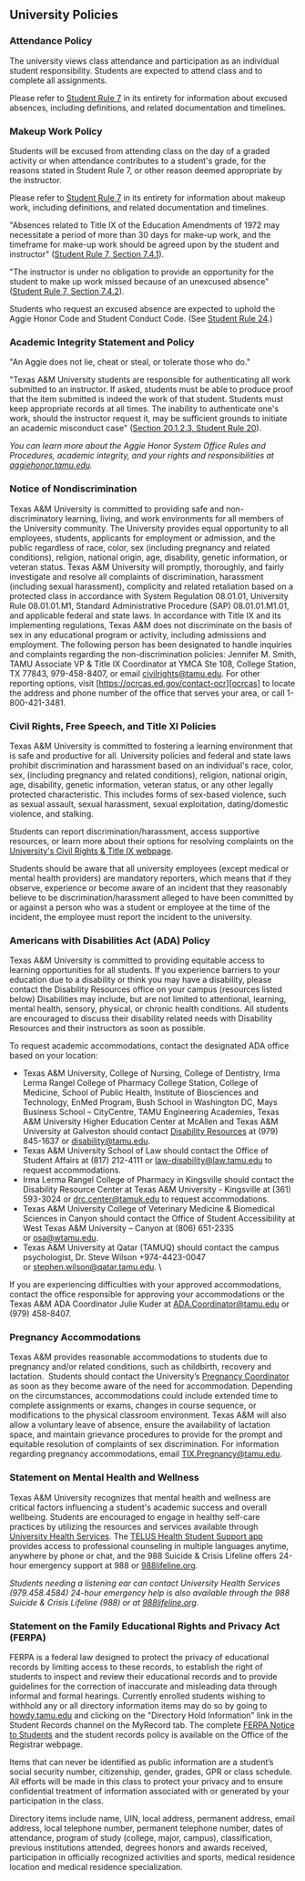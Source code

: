 ## University Policies

### Attendance Policy

The university views class attendance and participation as an individual
student responsibility. Students are expected to attend class and to complete
all assignments. 

Please refer to [Student Rule 7][rule-7] in its entirety for information about
excused absences, including definitions, and related documentation and
timelines.

### Makeup Work Policy

Students will be excused from attending class on the day of a graded activity
or when attendance contributes to a student's grade, for the reasons stated in
Student Rule 7, or other reason deemed appropriate by the instructor. 

Please refer to [Student Rule 7][rule-7] in its entirety for information about
makeup work, including definitions, and related documentation and timelines.

"Absences related to Title IX of the Education Amendments of 1972 may
necessitate a period of more than 30 days for make-up work, and the timeframe
for make-up work should be agreed upon by the student and instructor" ([Student
Rule 7, Section 7.4.1][rule-7]).

"The instructor is under no obligation to provide an opportunity for the
student to make up work missed because of an unexcused absence" ([Student Rule
7, Section 7.4.2][rule-7]).

Students who request an excused absence are expected to uphold the Aggie Honor
Code and Student Conduct Code. (See [Student Rule 24][rule-24].)

[rule-7]: https://student-rules.tamu.edu/rule07
[rule-24]: https://student-rules.tamu.edu/rule24

### Academic Integrity Statement and Policy

"An Aggie does not lie, cheat or steal, or tolerate those who do."

"Texas A&M University students are responsible for authenticating all work
submitted to an instructor. If asked, students must be able to produce proof
that the item submitted is indeed the work of that student. Students must keep
appropriate records at all times. The inability to authenticate one's work,
should the instructor request it, may be sufficient grounds to initiate an
academic misconduct case" ([Section 20.1.2.3, Student Rule 20][rule-20]).

_You can learn more about the Aggie Honor System Office Rules and Procedures,
academic integrity, and your rights and responsibilities at
[aggiehonor.tamu.edu][aggie-honor]._

[rule-20]: https://aggiehonor.tamu.edu/Rules-and-Procedures/Rules/Honor-System-Rules
[aggie-honor]: https://aggiehonor.tamu.edu

### Notice of Nondiscrimination

Texas A&M University is committed to providing safe and non-discriminatory
learning, living, and work environments for all members of the University
community. The University provides equal opportunity to all employees,
students, applicants for employment or admission, and the public regardless of
race, color, sex (including pregnancy and related conditions), religion,
national origin, age, disability, genetic information, or veteran status. Texas
A&M University will promptly, thoroughly, and fairly investigate and resolve
all complaints of discrimination, harassment (including sexual harassment),
complicity and related retaliation based on a protected class in accordance
with System Regulation 08.01.01, University Rule 08.01.01.M1, Standard
Administrative Procedure (SAP) 08.01.01.M1.01, and applicable federal and state
laws. In accordance with Title IX and its implementing regulations, Texas A&M
does not discriminate on the basis of sex in any educational program or
activity, including admissions and employment. The following person has been
designated to handle inquiries and complaints regarding the non-discrimination
policies: Jennifer M. Smith, TAMU Associate VP & Title IX Coordinator at YMCA
Ste 108, College Station, TX 77843, 979-458-8407, or email
[civilrights@tamu.edu](mailto:civilrights@tamu.edu). For other reporting
options, visit [https://ocrcas.ed.gov/contact-ocr][ocrcas] to locate the
address and phone number of the office that serves your area, or call
1-800-421-3481.

[ocrcas]: https://ocrcas.ed.gov/contact-ocr 

### Civil Rights, Free Speech, and Title XI Policies

Texas A&M University is committed to fostering a learning environment that is
safe and productive for all. University policies and federal and state laws
prohibit discrimination and harassment based on an individual's race, color,
sex, (including pregnancy and related conditions), religion, national origin,
age, disability, genetic information, veteran status, or any other legally
protected characteristic. This includes forms of sex-based violence, such as
sexual assault, sexual harassment, sexual exploitation, dating/domestic
violence, and stalking.

Students can report discrimination/harassment, access supportive resources, or
learn more about their options for resolving complaints on the [University's
Civil Rights & Title IX webpage][title-ix]. 

Students should be aware that all university employees (except medical or
mental health providers) are mandatory reporters, which means that if they
observe, experience or become aware of an incident that they reasonably believe
to be discrimination/harassment alleged to have been committed by or against a
person who was a student or employee at the time of the incident, the employee
must report the incident to the university.

[title-ix]: https://titleix.tamu.edu/

### Americans with Disabilities Act (ADA) Policy

Texas A&M University is committed to providing equitable access to learning
opportunities for all students. If you experience barriers to your education
due to a disability or think you may have a disability, please contact the
Disability Resources office on your campus (resources listed below)
Disabilities may include, but are not limited to attentional, learning, mental
health, sensory, physical, or chronic health conditions. All students are
encouraged to discuss their disability related needs with Disability Resources
and their instructors as soon as possible.

To request academic accommodations, contact the designated ADA office based on
your location: 

+ Texas A&M University, College of Nursing, College of Dentistry, Irma Lerma
  Rangel College of Pharmacy College Station, College of Medicine, School of
  Public Health, Institute of Biosciences and Technology, EnMed Program, Bush
  School in Washington DC, Mays Business School – CityCentre, TAMU Engineering
  Academies, Texas A&M University Higher Education Center at McAllen and Texas
  A&M University at Galveston should contact [Disability
  Resources][disability-resources] at (979) 845-1637 
  or [disability@tamu.edu](mailto:disability@tamu.edu). 
+ Texas A&M University School of Law should contact the Office of Student
  Affairs at (817) 212-4111
  or [law-disability@law.tamu.edu](mailto:law-disability@law.tamu.edu) to
  request accommodations. 
+ Irma Lerma Rangel College of Pharmacy in Kingsville should contact the
  Disability Resource Center at Texas A&M University - Kingsville at (361)
  593-3024 or [drc.center@tamuk.edu](mailto:drc.center@tamuk.edu) to request 
  accommodations.
+ Texas A&M University College of Veterinary Medicine & Biomedical Sciences in
  Canyon should contact the Office of Student Accessibility at West Texas A&M
  University – Canyon at (806) 651-2335 or [osa@wtamu.edu](mailto:osa@wtamu.edu).
+ Texas A&M University at Qatar (TAMUQ) should contact the campus psychologist,
  Dr. Steve Wilson +974-4423-0047 
  or [stephen.wilson@qatar.tamu.edu](mailto:stephen.wilson@qatar.tamu.edu).
\

If you are experiencing difficulties with your approved accommodations, contact
the office responsible for approving your accommodations or the Texas A&M ADA
Coordinator Julie Kuder at
[ADA.Coordinator@tamu.edu](mailto:ADA.Coordinator@tamu.edu) or (979) 458-8407. 

[disability-resources]: https://disability.tamu.edu/

### Pregnancy Accommodations

Texas A&M provides reasonable accommodations to students due to pregnancy
and/or related conditions, such as childbirth, recovery and lactation. 
Students should contact the University’s [Pregnancy
Coordinator][pregnancy-coordinator] as soon as they
become aware of the need for accommodation. Depending on the circumstances,
accommodations could include extended time to complete assignments or exams,
changes in course sequence, or modifications to the physical classroom
environment. Texas A&M will also allow a voluntary leave of absence, ensure the
availability of lactation space, and maintain grievance procedures to provide
for the prompt and equitable resolution of complaints of sex
discrimination. For information regarding pregnancy accommodations, email
[TIX.Pregnancy@tamu.edu](mailto:TIX.Pregnancy@tamu.edu).

[pregnancy-coordinator]: https://titleix.tamu.edu/title-ix-and-pregnancy-students/

### Statement on Mental Health and Wellness

Texas A&M University recognizes that mental health and wellness are critical
factors influencing a student's academic success and overall wellbeing.
Students are encouraged to engage in healthy self-care practices by utilizing
the resources and services available through [University Health
Services][health-services]. The [TELUS Health Student Support app][telus]
provides access to professional counseling in multiple languages anytime,
anywhere by phone or chat, and the 988 Suicide & Crisis Lifeline offers 24-hour
emergency support at 988 or [988lifeline.org][lifeline].

_Students needing a listening ear can contact University Health Services
(979.458.4584) 24-hour emergency help is also available through the 988 Suicide
& Crisis Lifeline (988) or at [988lifeline.org][lifeline]._

[health-services]: https://uhs.tamu.edu/appointments
[telus]: https://uhs.tamu.edu/mental-health/student-support.html
[lifeline]: https://988lifeline.org

### Statement on the Family Educational Rights and Privacy Act (FERPA)

FERPA is a federal law designed to protect the privacy of educational records
by limiting access to these records, to establish the right of students to
inspect and review their educational records and to provide guidelines for the
correction of inaccurate and misleading data through informal and formal
hearings. Currently enrolled students wishing to withhold any or all directory
information items may do so by going to [howdy.tamu.edu][howdy] and clicking on
the "Directory Hold Information" link in the Student Records channel on the
MyRecord tab. The complete [FERPA Notice to Students][ferpa-notice] and the
student records policy is available on the Office of the Registrar webpage. 

Items that can never be identified as public information are a student’s social
security number, citizenship, gender, grades, GPR or class schedule. All
efforts will be made in this class to protect your privacy and to ensure
confidential treatment of information associated with or generated by your
participation in the class.

Directory items include name, UIN, local address, permanent address, email
address, local telephone number, permanent telephone number, dates of
attendance, program of study (college, major, campus), classification, previous
institutions attended, degrees honors and awards received, participation in
officially recognized activities and sports, medical residence location and
medical residence specialization.

[howdy]: https://howdy.tamu.edu/
[ferpa-notice]: registrar.tamu.edu/Catalogs,-Policies-Procedures/FERPA/FERPA-Notice-to-Students#0-StatementofRights

